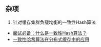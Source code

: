 ## 杂项

1. 针对缓存集群负载均衡的一致性Hash算法

- [面试必备：什么是一致性Hash算法？](https://zhuanlan.zhihu.com/p/34985026)
- [一致性哈希算法在分布式缓存中的应用](https://www.jianshu.com/p/793c76ee84fc)